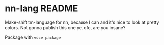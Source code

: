 # nn-lang README

Make-shift tm-language for nn, because I can and it's nice to look at pretty colors. Not gonna publish this one yet ofc, are you insane?

Package with `vsce package`